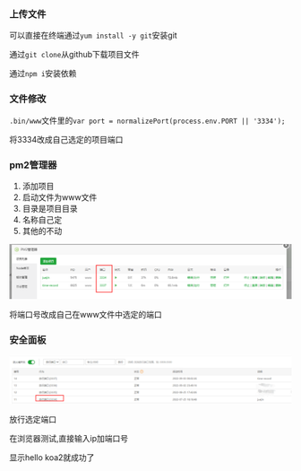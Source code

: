 ### 上传文件

可以直接在终端通过`yum install -y git`安装git

通过`git clone`从github下载项目文件

通过`npm i`安装依赖

### 文件修改

`.bin/www`文件里的`var port = normalizePort(process.env.PORT || '3334');`

将3334改成自己选定的项目端口

### pm2管理器

1. 添加项目
2. 启动文件为www文件
3. 目录是项目目录
4. 名称自己定
5. 其他的不动

![image-20220903000938803](image/image-20220903000938803-16621358053511.png)

将端口号改成自己在www文件中选定的端口

### 安全面板

![image-20220903001559116](image/image-20220903001559116-16621358176853.png)

放行选定端口

在浏览器测试,直接输入ip加端口号

显示hello koa2就成功了